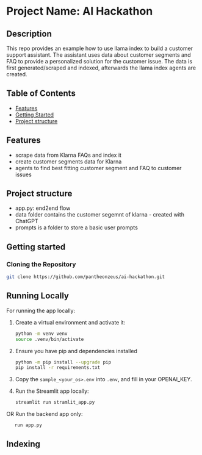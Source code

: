 # Project Name: AI Hackathon

## Description
This repo provides an example how to use llama index to build a customer support assistant.
The assistant uses data about customer segments and FAQ to provide a personalized solution for the customer issue.
The data is first generated/scraped and indexed, afterwards the llama index agents are created.

## Table of Contents
- [Features](#features)
- [Getting Started](#getting-started)
- [Project structure](#project-structure)

## Features
* scrape data from Klarna FAQs and index it
* create customer segments data for Klarna
* agents to find best fitting customer segment and FAQ to customer issues

## Project structure
* app.py: end2end flow
* data folder contains the customer segemnt of klarna - created with ChatGPT
* prompts is a folder to store a basic user prompts

## Getting started

### Cloning the Repository

```bash
git clone https://github.com/pantheonzeus/ai-hackathon.git
```

## Running Locally

For running the app locally:
1. Create a virtual environment and activate it:
    ```bash
    python -m venv venv
    source .venv/bin/activate
    ```

2. Ensure you have pip and dependencies installed   
    ```bash
    python -m pip install --upgrade pip
    pip install -r requirements.txt
    ```

3. Copy the `sample_<your_os>.env` into `.env`, and fill in your OPENAI_KEY. 

4. Run the Streamlit app locally:
   ```bash
   streamlit run stramlit_app.py
   ```
OR
Run the backend app only:
```bash
   run app.py
   ```

## Indexing

